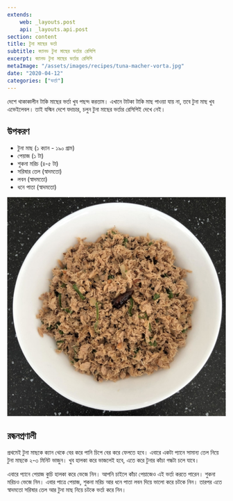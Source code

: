 ```yaml
---
extends:
    web: _layouts.post
    api: _layouts.api.post
section: content
title: টুনা মাছের ভর্তা
subtitle: ক্যানড টুনা মাছের ভর্তার রেসিপি
excerpt: ক্যানড টুনা মাছের ভর্তার রেসিপি
metaImage: "/assets/images/recipes/tuna-macher-vorta.jpg"
date: "2020-04-12"
categories: ["ভর্তা"]
---
```


দেশে থাকাকালীন টাকি মাছের ভর্তা খুব পছন্দ করতাম। এখানে টাটকা টাকি মাছ পাওয়া যায় না, তবে টুনা মাছ খুব এভেইলেবল। তাই যস্মিন দেশে যদাচার, চলুন টুনা মাছের ভর্তার রেসিপিই দেখে নেই।

## উপকরণ

- টুনা মাছ (১ ক্যান - ১৯০ গ্রাম)
- পেয়াজ (১ টা)
- শুকনা মরিচ (৪-৫ টা)
- সরিষার তেল (স্বাদমতো)
- লবন (স্বাদমতো)
- ধনে পাতা (স্বাদমতো)

![টুনা মাছের ভর্তা](/assets/images/recipes/tuna-macher-vorta.jpg)

## রন্ধনপ্রণালী

প্রথমেই টুনা মাছকে ক্যান থেকে বের করে পানি চিপে বের করে ফেলতে হবে। এবারে একটা প্যানে সামান্য তেল নিয়ে
টুনা মাছকে ২-৩ মিনিট ভাজুন। খুব হালকা করে ভাজলেই হবে, এতে করে টুনার কাঁচা গন্ধটা চলে যাবে।

এবারে প্যানে পেয়াজ কুচি হালকা করে ভেজে নিন। আপনি চাইলে কাঁচা পেয়াজেও এই ভর্তা করতে পারেন। শুকনা
মরিচও ভেজে নিন। এবার পাত্রে পেয়াজ, শুকনা মরিচ আর ধনে পাতা লবন দিয়ে ভালো করে চটকে নিন। তারপর
এতে স্বাদমতো সরিষার তেল আর টুনা মাছ নিয়ে চটকে ভর্তা করে নিন।
